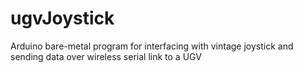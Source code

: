 # ugvJoystick
Arduino bare-metal program for interfacing with vintage joystick 
and sending data over wireless serial link to a UGV
